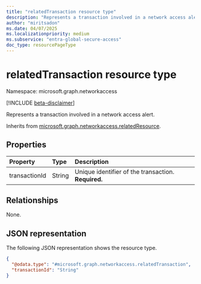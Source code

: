 ```yaml
---
title: "relatedTransaction resource type"
description: "Represents a transaction involved in a network access alert."
author: "miritsadon"
ms.date: 04/07/2025
ms.localizationpriority: medium
ms.subservice: "entra-global-secure-access"
doc_type: resourcePageType
---
```


# relatedTransaction resource type

Namespace: microsoft.graph.networkaccess

[!INCLUDE [beta-disclaimer](../../includes/beta-disclaimer.md)]

Represents a transaction involved in a network access alert.

Inherits from [microsoft.graph.networkaccess.relatedResource](../resources/networkaccess-relatedresource.md).

## Properties
|Property|Type|Description|
|:---|:---|:---|
|transactionId|String|Unique identifier of the transaction. **Required.**|

## Relationships
None.

## JSON representation
The following JSON representation shows the resource type.
<!-- {
  "blockType": "resource",
  "@odata.type": "microsoft.graph.networkaccess.relatedTransaction"
}
-->
``` json
{
  "@odata.type": "#microsoft.graph.networkaccess.relatedTransaction",
  "transactionId": "String"
}
```
